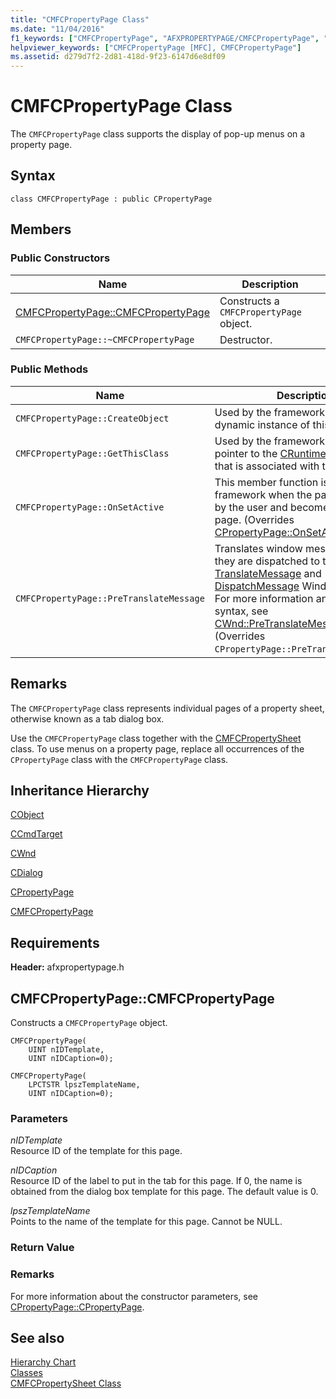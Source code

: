 ```yaml
---
title: "CMFCPropertyPage Class"
ms.date: "11/04/2016"
f1_keywords: ["CMFCPropertyPage", "AFXPROPERTYPAGE/CMFCPropertyPage", "AFXPROPERTYPAGE/CMFCPropertyPage::CMFCPropertyPage"]
helpviewer_keywords: ["CMFCPropertyPage [MFC], CMFCPropertyPage"]
ms.assetid: d279d7f2-2d81-418d-9f23-6147d6e8df09
---
```

# CMFCPropertyPage Class

The `CMFCPropertyPage` class supports the display of pop-up menus on a property page.

## Syntax

```
class CMFCPropertyPage : public CPropertyPage
```

## Members

### Public Constructors

|Name|Description|
|----------|-----------------|
|[CMFCPropertyPage::CMFCPropertyPage](#cmfcpropertypage)|Constructs a `CMFCPropertyPage` object.|
|`CMFCPropertyPage::~CMFCPropertyPage`|Destructor.|

### Public Methods

|Name|Description|
|----------|-----------------|
|`CMFCPropertyPage::CreateObject`|Used by the framework to create a dynamic instance of this class type.|
|`CMFCPropertyPage::GetThisClass`|Used by the framework to obtain a pointer to the [CRuntimeClass](../../mfc/reference/cruntimeclass-structure.md) object that is associated with this class type.|
|`CMFCPropertyPage::OnSetActive`|This member function is called by the framework when the page is chosen by the user and becomes the active page. (Overrides [CPropertyPage::OnSetActive](../../mfc/reference/cpropertypage-class.md#onsetactive).)|
|`CMFCPropertyPage::PreTranslateMessage`|Translates window messages before they are dispatched to the [TranslateMessage](/windows/win32/api/winuser/nf-winuser-translatemessage) and [DispatchMessage](/windows/win32/api/winuser/nf-winuser-dispatchmessage) Windows functions. For more information and method syntax, see [CWnd::PreTranslateMessage](../../mfc/reference/cwnd-class.md#pretranslatemessage). (Overrides `CPropertyPage::PreTranslateMessage`.)|

## Remarks

The `CMFCPropertyPage` class represents individual pages of a property sheet, otherwise known as a tab dialog box.

Use the `CMFCPropertyPage` class together with the [CMFCPropertySheet](../../mfc/reference/cmfcpropertysheet-class.md) class. To use menus on a property page, replace all occurrences of the `CPropertyPage` class with the `CMFCPropertyPage` class.

## Inheritance Hierarchy

[CObject](../../mfc/reference/cobject-class.md)

[CCmdTarget](../../mfc/reference/ccmdtarget-class.md)

[CWnd](../../mfc/reference/cwnd-class.md)

[CDialog](../../mfc/reference/cdialog-class.md)

[CPropertyPage](../../mfc/reference/cpropertypage-class.md)

[CMFCPropertyPage](../../mfc/reference/cmfcpropertypage-class.md)

## Requirements

**Header:** afxpropertypage.h

##  <a name="cmfcpropertypage"></a>  CMFCPropertyPage::CMFCPropertyPage

Constructs a `CMFCPropertyPage` object.

```
CMFCPropertyPage(
    UINT nIDTemplate,
    UINT nIDCaption=0);

CMFCPropertyPage(
    LPCTSTR lpszTemplateName,
    UINT nIDCaption=0);
```

### Parameters

*nIDTemplate*<br/>
Resource ID of the template for this page.

*nIDCaption*<br/>
Resource ID of the label to put in the tab for this page. If 0, the name is obtained from the dialog box template for this page. The default value is 0.

*lpszTemplateName*<br/>
Points to the name of the template for this page. Cannot be NULL.

### Return Value

### Remarks

For more information about the constructor parameters, see [CPropertyPage::CPropertyPage](../../mfc/reference/cpropertypage-class.md#cpropertypage).

## See also

[Hierarchy Chart](../../mfc/hierarchy-chart.md)<br/>
[Classes](../../mfc/reference/mfc-classes.md)<br/>
[CMFCPropertySheet Class](../../mfc/reference/cmfcpropertysheet-class.md)

